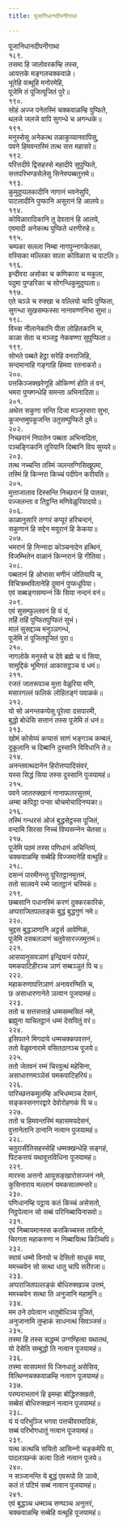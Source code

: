 ```yaml
---
title: पूजानिधानदीपनीगाथा

---
```

पूजानिधानदीपनीगाथा  
१८९.  
तसमा हि जातोवरकम्हि तस्स,  
आयत्तके मङ्गलचक्‍कवाळे।  
भूतेहि वत्थूहि मनोरमेहि,  
पूजेमि तं पूजित्पूजितं पुरे॥  
१९०.  
सोहं अज्‍ज पनेतस्मिं चक्‍कवाळम्हि पुप्फिते,  
थलजे जलजे वापि सुगन्धे च अगन्धके॥  
१९१.  
मनुस्सेसु अनेकत्थ तळाकुय्यानवापिसु,  
पवने हिमवन्तस्मिं तत्थ सत्त महासरे॥  
१९२.  
परित्तदीपे द्विसहस्से महादीपे सुपुप्फिते,  
सत्तपरिभण्डसेलेसु सिनेरुपब्बतुत्तमे॥  
१९३.  
कुमुदुप्पलकादीनि नागानं भवनेसुपि,  
पाटलादीनि पुप्फानि असुरानं हि आलये॥  
१९४.  
कोविळारादिकानि तु देवतानं हि आलये,  
एवमादी अनेकत्थ पुप्फिते धरणीरुहे॥  
१९५.  
चम्पका सलला निम्बा नागपुन्‍नागकेतका,  
वस्सिका मल्‍लिका साला कोविळारा च पाटलि॥  
१९६.  
इन्दीवरा असोका च कणिकारा च मकुला,  
पदुमा पुण्डरिका च सोगन्धिकुमुदुप्पला॥  
१९७.  
एते चञ्‍ञे च रुक्खा च वल्‍लियो चापि पुप्फिता,  
सुगन्धा सुखसम्फस्सा नानावण्णनिभा सुभा॥  
१९८.  
विच्त्रा नीलानेकानि पीता लोहितकानि च,  
काळा सेता च मञ्‍जट्ठ नेकवण्णा सुपुप्फिता॥  
१९९.  
सोभते पब्बते हेट्ठा सरेहि वनराजिहि,  
सन्दमानाहि गङ्गाहि हिमवा रतनाकरो॥  
२००.  
पत्तकिञ्‍जक्खरेणूहि ओकिण्णं होति तं वनं,  
भमरा पुप्फ्गन्धेहि समन्ता अभिनादिता॥  
२०१.  
अथेत्त सकुणा सन्ति दिजा मञ्‍जुस्सरा सुभा,  
कूजन्तमुपकूजन्ति उतुसम्पुप्फिते दुमे॥  
२०२.  
निच्छरानं निपातेन पब्बता अभिनादिता,  
पञ्‍चङ्गिकानि तूरियानि दिब्बानि विय सुय्यरे॥  
२०३.  
तत्थ नच्‍चन्ति तस्मिं जलन्तग्गिसिखूपमा,  
तस्मिं हि किन्‍नरा किच्‍चं पदीपेन करीयति॥  
२०५.  
मुत्ताजालाव दिस्सन्ति निच्छरानं हि पातका,  
पज्‍जलन्ता व तिट्ठन्ति मणिवेळुरियादयो॥  
२०६.  
काळानुसारि तग्गरं कप्पूरं हरिचन्दनं,  
सकुणानं हि सद्देन मयूरानं हि केकया॥  
२०७.  
भमरानं हि निन्‍नादा कोञ्‍चनादेन हत्थिनं,  
विजम्भितेन वाळानं किन्‍नरानं हि गीतिया।  
२०८.  
पब्बतानं हि ओभासा मणीनं जोतियापि च,  
विचित्रब्भवितानेहि दुमानं पुप्फधूपिया।  
एवं सब्बङ्गसम्पन्‍नं किं सिया नन्दनं वनं॥  
२०९.  
एवं सुसम्फुल्‍लवनं हि यं यं,  
तहिं तहिं पुप्फितपुप्फितं सुभं।  
मालं सुसद्दञ्‍च मनुञ्‍ञगन्धं,  
पूजेमि तं पूजितपूजितं पुरा॥  
२१०.  
नागलोके मनुस्से च देवे ब्रह्मे च यं सिया,  
सामुद्दिकं भूमिगतं आकासट्ठञ्‍च यं धमं॥  
२११.  
रजतं जातरूपञ्‍च मुत्ता वेळुरिया मणि,  
मसारगल्‍लं फलिकं लोहितङ्गं पवाळकं॥  
२१२.  
यो सो अनन्तकप्पेसु पूरेत्वा दसपारमी,  
बुद्धो बोधेसि सत्तानं तस्स पूजेमि तं धनं॥  
२१३.  
खोमं कोसेय्यं कप्पासं साणं भङ्गञ्‍च कम्बलं,  
दुकूलानि च दिब्बानि दुस्सानि विविधानि ते॥  
२१४.  
अनन्तवत्थदानेन हिरोत्तप्पादिसंवरं,  
यस्स सिद्धं सिया तस्स दुस्सानि पुजयामहं॥  
२१५.  
पवने जातरुक्खानं नानाफलरसुत्तमं,  
अम्बा कपिट्ठा पन्सा चोचमोचादिनप्पका॥  
२१६.  
तस्मिं गन्धरसं ओजं बुद्धसेट्ठस्स पूजितं,  
वन्दामि सिरसा निच्‍चं विप्पसन्‍नेन चेतसा॥  
२१७.  
पूजेमि पठमं तस्स पणिधानं अचिन्तियं,  
चक्‍कवाळम्हि सब्बेहि विज्‍जमानेहि वत्थुहि॥  
२१८.  
दसन्‍नं पारमीनन्तु पूरितट्ठानमुत्तमं,  
ततो सालवने रम्मे जातट्ठानं चरिमकं॥  
२१९.  
छब्बसानि पधानस्मिं करणं दुक्‍करकारिकं,  
अप्पराजितपल्‍लङ्कं बुद्धं बुद्धगुणं नमे॥  
२२०.  
चुद्दस बुद्धञाणानि अट्ठर्स आवेणिकं,  
पूजेमि दसबलञाणं चतुवेसारज्‍जमुत्तमं॥  
२२१.  
आसयानुसयञाणं इन्द्रियानं परोपरं,  
यमकपाटिहीरञ्‍च ञाणं सब्बञ्‍ञुतं पि च॥  
२२२.  
महाकरुणापत्तिञाणं अनावरण्मिति च,  
छ असाधारणानेते ञत्वान पूजयामहं॥  
२२३.  
ततो च सत्तसत्ताहे धम्मसम्मसितं नमे,  
ब्रह्मुना याचितट्ठानं धम्मं देसयितुं वरं॥  
२२४.  
इसिपतने मिगदाये धम्मचक्‍कपवत्तनं,  
ततो वेळुवनारामे वसितठानञ्‍च पूजये॥  
२२५.  
ततो जेतवनं रम्मं चिरवुत्थं महेसिना,  
असाधारणमञ्‍ञेसं यमकपाटिहरियं॥  
२२६.  
पारिच्छत्तकमूलम्हि अभिधम्मञ्‍च देसनं,  
सङ्कस्सनगरद्वारे देवोरोहणकं पि च॥  
२२७.  
ततो च हिमवन्तस्मिं महासमयदेसनं,  
वुत्तानेतानि ठानानि नत्वान पुजयामहं॥  
२२८.  
चतुरासीतिसहस्सेहि धम्मक्खन्धेहि सङ्गहं,  
पिटकत्तयं यथावुत्तविधिना पूजयामहं॥  
२२९.  
मारस्स अत्तनो आयुसङ्खारोसज्‍जनं नमे,  
कुसिनाराय मल्‍लानं यमकसालमन्तरे॥  
२३०.  
पणिधानम्हि पट्ठाय कतं किच्‍चं असेसतो,  
निट्ठपेत्वान सो सब्बं परिनिब्बायिनासवो॥  
२३१.  
एवं निब्बायमानस्स कतकिच्‍चस्स तादिनो,  
चिरगता महाकरुणा न निब्बायित्थ किञ्‍चिपि॥  
२३२.  
स्वायं धम्मो विनयो च देसितो साधुकं मया,  
ममच्‍चयेन सो सत्था धातु चापि सरीरजा॥  
२३३.  
अप्पराजितपल्‍लङ्कं बोधिरुक्खञ्‍च उत्तमं,  
ममच्‍चयेन सत्था ति अनुजानि महामुनि॥  
२३४.  
मम ठने ठपेत्वान धातुबोधिञ्‍च पूजितं,  
अनुजानामि तुम्हाकं साधनत्थं सिवञ्‍जसं॥  
२३५.  
तस्मा हि तस्स सद्धम्मं उग्गण्हित्वा यथातथं,  
यो देसेति सम्बुद्धो ति नत्वान पूजयामहं॥  
२३६.  
तस्मा सासपमत्तं पि जिनधातुं असेसिय,  
वित्थिन्‍नचक्‍कवाळम्हि नत्वान पूजयामहं॥  
२३७.  
परम्पराभतानं हि इमम्हा बोद्धिरुक्खतो,  
सब्बेसं बोधिरुक्खानं नत्वान पूजयामहं॥  
२३८.  
यं यं परिभुञ्‍जि भगवा पत्तचीवरमादिकं,  
सब्बं परिभोगधातुं नत्वान पूजयामहं॥  
२३९.  
यत्थ कत्थचि सयितो आसिन्‍नो चङ्कमेपि वा,  
पादलञ्छन्कं कत्वा ठितो नत्वान पूजये॥  
२४०.  
न सञ्‍जानन्ति ये बुद्धं एवरूपो ति ञात्वे,  
कतं तं पटिमं सब्बं नत्वान पूजयामहं॥  
२४१.  
एवं बुद्धञ्‍च धम्मञ्‍च सण्घञ्‍च अनुत्तरं,  
चक्‍कवाळम्हि सब्बेहि वत्थूहि पूजयामहं॥  